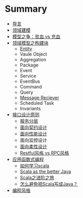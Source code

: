 # Summary

* [导言](README.md)
* [领域建模](chapter1-about-ddd.md)
* [模型之争：贫血 vs 充血](mo-xing-zhi-zheng-ff1a-pin-xie-vs-chong-xie.md)
* [领域模型之构建块](ling-yu-mo-xing-zhi-gou-jian-kuai.md)
  * [Entity](ling-yu-mo-xing-zhi-gou-jian-kuai/entity.md)
  * Vaule Object
  * Aggregation
  * Package
  * Event
  * Service
  * EventBus
  * Command
  * Query
  * [Message Reciever](ling-yu-mo-xing-zhi-gou-jian-kuai/message-handler.md)
  * Scheduled Task
  * Invariants
* [接口设计原则](jie-kou-she-ji-yuan-ze.md)
  * [服务分层](jie-kou-she-ji-yuan-ze/fu-wu-fen-ceng.md)
  * [面向契约设计](jie-kou-she-ji-yuan-ze/mian-xiang-qi-yue-she-ji.md)
  * [面向性能设计](jie-kou-she-ji-yuan-ze/mian-xiang-xing-neng-she-ji.md)
  * 面向监控设计
  * [面向柔性设计](jie-kou-she-ji-yuan-ze/rou-xing-she-ji.md)
  * [Restful风格 vs RPC风格](jie-kou-she-ji-yuan-ze/restfulfeng-ge-vs-rpc-feng-ge.md)
* [应用函数式编程](ying-yong-han-shu-shi-bian-cheng.md)
  * [如何学习scala](ying-yong-han-shu-shi-bian-cheng/ru-he-xue-xi-scala.md)
  * [Scala as the better Java](ying-yong-han-shu-shi-bian-cheng/scala-as-a-better-java.md)
  * [Scala之进阶之旅](ying-yong-han-shu-shi-bian-cheng/scalazhi-jin-jie-zhi-lv.md)
  * [怎么避免把Scala写成Java？](ying-yong-han-shu-shi-bian-cheng/zen-yao-bi-mian-ba-scala-xie-cheng-java.md)
* [编程风格](bian-cheng-feng-ge.md)

